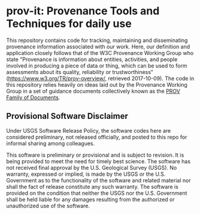 # prov-it: Provenance Tools and Techniques for daily use

This repository contains code for tracking, maintaining and disseminating provenance information associated with our work. Here, our definition and application closely follows that of the W3C Provenance Working Group who state  "Provenance is information about entities, activities, and people involved in producing a piece of data or thing, which can be used to form assessments about its quality, reliability or trustworthiness" (https://www.w3.org/TR/prov-overview/, retrieved 2017-10-09). The code in this repository relies heavily on ideas laid out by the Provenance Working Group in a set of guidance documents collectively known as the [PROV Family of Documents](https://www.w3.org/TR/prov-overview/).

## Provisional Software Disclaimer
Under USGS Software Release Policy, the software codes here are considered preliminary, not released officially, and posted to this repo for informal sharing among colleagues.

This software is preliminary or provisional and is subject to revision. It is being provided to meet the need for timely best science. The software has not received final approval by the U.S. Geological Survey (USGS). No warranty, expressed or implied, is made by the USGS or the U.S. Government as to the functionality of the software and related material nor shall the fact of release constitute any such warranty. The software is provided on the condition that neither the USGS nor the U.S. Government shall be held liable for any damages resulting from the authorized or unauthorized use of the software.
